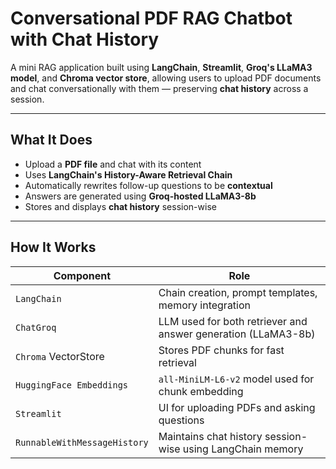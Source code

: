 #  Conversational PDF RAG Chatbot with Chat History

A mini RAG application built using **LangChain**, **Streamlit**, **Groq's LLaMA3 model**, and **Chroma vector store**, allowing users to upload PDF documents and chat conversationally with them — preserving **chat history** across a session.

---

##  What It Does

- Upload a **PDF file** and chat with its content
- Uses **LangChain's History-Aware Retrieval Chain**
- Automatically rewrites follow-up questions to be **contextual**
- Answers are generated using **Groq-hosted LLaMA3-8b**
- Stores and displays **chat history** session-wise

---

##  How It Works

| Component                  | Role                                                                 |
|---------------------------|----------------------------------------------------------------------|
| `LangChain`               | Chain creation, prompt templates, memory integration                 |
| `ChatGroq`                | LLM used for both retriever and answer generation (LLaMA3-8b)         |
| `Chroma` VectorStore      | Stores PDF chunks for fast retrieval                                 |
| `HuggingFace Embeddings`  | `all-MiniLM-L6-v2` model used for chunk embedding                    |
| `Streamlit`               | UI for uploading PDFs and asking questions                           |
| `RunnableWithMessageHistory` | Maintains chat history session-wise using LangChain memory        |

